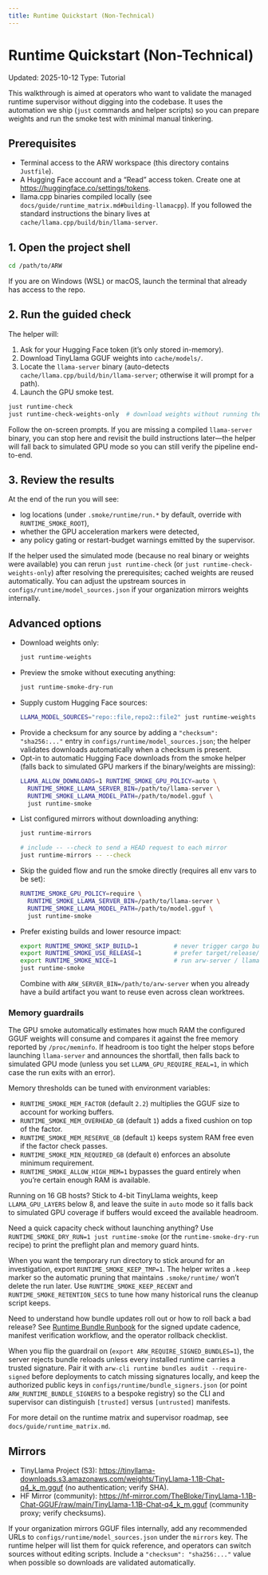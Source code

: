 ```yaml
---
title: Runtime Quickstart (Non-Technical)
---
```


# Runtime Quickstart (Non-Technical)
Updated: 2025-10-12
Type: Tutorial

This walkthrough is aimed at operators who want to validate the managed runtime supervisor without digging into the codebase. It uses the automation we ship (`just` commands and helper scripts) so you can prepare weights and run the smoke test with minimal manual tinkering.

## Prerequisites

- Terminal access to the ARW workspace (this directory contains `Justfile`).
- A Hugging Face account and a “Read” access token. Create one at <https://huggingface.co/settings/tokens>.
- llama.cpp binaries compiled locally (see `docs/guide/runtime_matrix.md#building-llamacpp`). If you followed the standard instructions the binary lives at `cache/llama.cpp/build/bin/llama-server`.

## 1. Open the project shell

```bash
cd /path/to/ARW
```

If you are on Windows (WSL) or macOS, launch the terminal that already has access to the repo.

## 2. Run the guided check

The helper will:

1. Ask for your Hugging Face token (it’s only stored in-memory).
2. Download TinyLlama GGUF weights into `cache/models/`.
3. Locate the `llama-server` binary (auto-detects `cache/llama.cpp/build/bin/llama-server`; otherwise it will prompt for a path).
4. Launch the GPU smoke test.

```bash
just runtime-check
just runtime-check-weights-only  # download weights without running the smoke
```

Follow the on-screen prompts. If you are missing a compiled `llama-server` binary, you can stop here and revisit the build instructions later—the helper will fall back to simulated GPU mode so you can still verify the pipeline end-to-end.

## 3. Review the results

At the end of the run you will see:

- log locations (under `.smoke/runtime/run.*` by default, override with `RUNTIME_SMOKE_ROOT`),
- whether the GPU acceleration markers were detected,
- any policy gating or restart-budget warnings emitted by the supervisor.

If the helper used the simulated mode (because no real binary or weights were available) you can rerun `just runtime-check` (or `just runtime-check-weights-only`) after resolving the prerequisites; cached weights are reused automatically. You can adjust the upstream sources in `configs/runtime/model_sources.json` if your organization mirrors weights internally.

## Advanced options

- Download weights only:
  ```bash
  just runtime-weights
  ```
- Preview the smoke without executing anything:
  ```bash
  just runtime-smoke-dry-run
  ```
- Supply custom Hugging Face sources:
  ```bash
  LLAMA_MODEL_SOURCES="repo::file,repo2::file2" just runtime-weights
  ```
- Provide a checksum for any source by adding a `"checksum": "sha256:..."` entry in `configs/runtime/model_sources.json`; the helper validates downloads automatically when a checksum is present.
- Opt-in to automatic Hugging Face downloads from the smoke helper (falls back to simulated GPU markers if the binary/weights are missing):
  ```bash
  LLAMA_ALLOW_DOWNLOADS=1 RUNTIME_SMOKE_GPU_POLICY=auto \
    RUNTIME_SMOKE_LLAMA_SERVER_BIN=/path/to/llama-server \
    RUNTIME_SMOKE_LLAMA_MODEL_PATH=/path/to/model.gguf \
    just runtime-smoke
  ```
- List configured mirrors without downloading anything:
  ```bash
  just runtime-mirrors

  # include -- --check to send a HEAD request to each mirror
  just runtime-mirrors -- --check
  ```
- Skip the guided flow and run the smoke directly (requires all env vars to be set):
  ```bash
  RUNTIME_SMOKE_GPU_POLICY=require \
    RUNTIME_SMOKE_LLAMA_SERVER_BIN=/path/to/llama-server \
    RUNTIME_SMOKE_LLAMA_MODEL_PATH=/path/to/model.gguf \
    just runtime-smoke
  ```
- Prefer existing builds and lower resource impact:
  ```bash
  export RUNTIME_SMOKE_SKIP_BUILD=1          # never trigger cargo build
  export RUNTIME_SMOKE_USE_RELEASE=1         # prefer target/release/arw-server when present
  export RUNTIME_SMOKE_NICE=1                # run arw-server / llama-server under nice/ionice
  just runtime-smoke
  ```
  Combine with `ARW_SERVER_BIN=/path/to/arw-server` when you already have a build artifact you want to reuse even across clean worktrees.

### Memory guardrails

The GPU smoke automatically estimates how much RAM the configured GGUF weights will consume and compares it against the free memory reported by `/proc/meminfo`. If headroom is too tight the helper stops before launching `llama-server` and announces the shortfall, then falls back to simulated GPU mode (unless you set `LLAMA_GPU_REQUIRE_REAL=1`, in which case the run exits with an error).

Memory thresholds can be tuned with environment variables:

- `RUNTIME_SMOKE_MEM_FACTOR` (default `2.2`) multiplies the GGUF size to account for working buffers.
- `RUNTIME_SMOKE_MEM_OVERHEAD_GB` (default `1`) adds a fixed cushion on top of the factor.
- `RUNTIME_SMOKE_MEM_RESERVE_GB` (default `1`) keeps system RAM free even if the factor check passes.
- `RUNTIME_SMOKE_MIN_REQUIRED_GB` (default `0`) enforces an absolute minimum requirement.
- `RUNTIME_SMOKE_ALLOW_HIGH_MEM=1` bypasses the guard entirely when you’re certain enough RAM is available.

Running on 16 GB hosts? Stick to 4-bit TinyLlama weights, keep `LLAMA_GPU_LAYERS` below 8, and leave the suite in `auto` mode so it falls back to simulated GPU coverage if buffers would exceed the available headroom.

Need a quick capacity check without launching anything? Use `RUNTIME_SMOKE_DRY_RUN=1 just runtime-smoke` (or the `runtime-smoke-dry-run` recipe) to print the preflight plan and memory guard hints.

When you want the temporary run directory to stick around for an investigation, export `RUNTIME_SMOKE_KEEP_TMP=1`. The helper writes a `.keep` marker so the automatic pruning that maintains `.smoke/runtime/` won’t delete the run later. Use `RUNTIME_SMOKE_KEEP_RECENT` and `RUNTIME_SMOKE_RETENTION_SECS` to tune how many historical runs the cleanup script keeps.

Need to understand how bundle updates roll out or how to roll back a bad release? See [Runtime Bundle Runbook](../ops/runtime_bundle_runbook.md) for the signed update cadence, manifest verification workflow, and the operator rollback checklist.

When you flip the guardrail on (`export ARW_REQUIRE_SIGNED_BUNDLES=1`), the server rejects bundle reloads unless every installed runtime carries a trusted signature. Pair it with `arw-cli runtime bundles audit --require-signed` before deployments to catch missing signatures locally, and keep the authorized public keys in `configs/runtime/bundle_signers.json` (or point `ARW_RUNTIME_BUNDLE_SIGNERS` to a bespoke registry) so the CLI and supervisor can distinguish `[trusted]` versus `[untrusted]` manifests.

For more detail on the runtime matrix and supervisor roadmap, see `docs/guide/runtime_matrix.md`.

## Mirrors
- TinyLlama Project (S3): https://tinyllama-downloads.s3.amazonaws.com/weights/TinyLlama-1.1B-Chat-q4_k_m.gguf (no authentication; verify SHA).
- HF Mirror (community): https://hf-mirror.com/TheBloke/TinyLlama-1.1B-Chat-GGUF/raw/main/TinyLlama-1.1B-Chat-q4_k_m.gguf (community proxy; verify checksums).

If your organization mirrors GGUF files internally, add any recommended URLs to `configs/runtime/model_sources.json` under the `mirrors` key. The runtime helper will list them for quick reference, and operators can switch sources without editing scripts. Include a `"checksum": "sha256:..."` value when possible so downloads are validated automatically.
